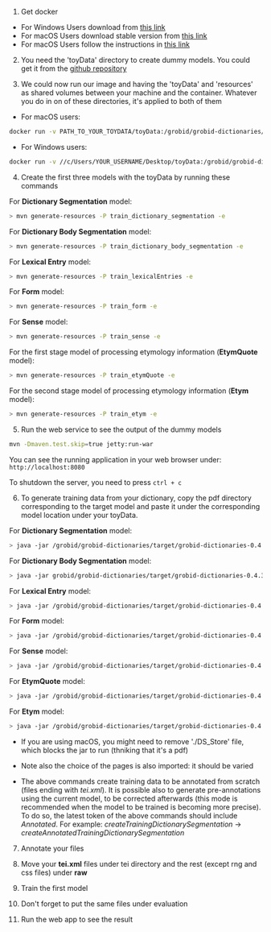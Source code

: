 
1. Get docker
 * For Windows Users download from [this link](https://docs.docker.com/toolbox/toolbox_install_windows/)
 * For macOS Users download stable version from [this link](https://docs.docker.com/docker-for-mac/install/)
 * For macOS Users follow the instructions in [this link](https://docs.docker.com/engine/installation/linux/docker-ce/ubuntu/)
 

2. You need the 'toyData' directory to create dummy models. You could get it from the [github repository](https://github.com/MedKhem/grobid-dictionaries)
 

3. We could now run our image and having the 'toyData' and 'resources' as shared volumes between your machine and the container. Whatever you do in on of these directories, it's applied to both of them

* For macOS users:
```bash
docker run -v PATH_TO_YOUR_TOYDATA/toyData:/grobid/grobid-dictionaries/resources -p 8080:8080 -it medkhem/grobid-dictionaries:1 bash```
```

* For Windows users: 
```bash
docker run -v //c/Users/YOUR_USERNAME/Desktop/toyData:/grobid/grobid-dictionaries/resources -p 8080:8080 -it medkhem/grobid-dictionaries:1 bash```
```
4. Create the first three models with the toyData by running these commands

For **Dictionary Segmentation** model:
```bash
> mvn generate-resources -P train_dictionary_segmentation -e
```
For **Dictionary Body Segmentation** model:
```bash
> mvn generate-resources -P train_dictionary_body_segmentation -e
```
For **Lexical Entry** model:
```bash
> mvn generate-resources -P train_lexicalEntries -e
```
For **Form** model:
```bash
> mvn generate-resources -P train_form -e
```
For **Sense** model:
```bash
> mvn generate-resources -P train_sense -e
```
For the first stage model of processing etymology information (**EtymQuote** model):
```bash
> mvn generate-resources -P train_etymQuote -e
```
For the second stage model of processing etymology information (**Etym** model):
```bash
> mvn generate-resources -P train_etym -e
```


5. Run the web service to see the output of the dummy models 

```bash
mvn -Dmaven.test.skip=true jetty:run-war
   ```
You can see the running application in your web browser under:
```http://localhost:8080```

To shutdown the server, you need to press 
```ctrl + c```
 
6. To generate training data from your dictionary, copy the pdf directory corresponding to the target model and paste it under the corresponding model location under your toyData.   
   
For **Dictionary Segmentation** model:
```bash
> java -jar /grobid/grobid-dictionaries/target/grobid-dictionaries-0.4.3-SNAPSHOT.one-jar.jar -dIn PATH_TO_THE_INPUT_PDF_FILE_OR_DIRECTORY  -dOut PATH-TO-OUTPUT-DIRECTORY -exe createTrainingDictionarySegmentation
```
For **Dictionary Body Segmentation** model:
```bash
> java -jar grobid/grobid-dictionaries/target/grobid-dictionaries-0.4.3-SNAPSHOT.one-jar.jar -dIn PATH_TO_THE_INPUT_PDF_FILE_OR_DIRECTORY  -dOut PATH-TO-OUTPUT-DIRECTORY -exe createTrainingDictionaryBodySegmentation
```
For **Lexical Entry** model:
```bash
> java -jar /grobid/grobid-dictionaries/target/grobid-dictionaries-0.4.3-SNAPSHOT.one-jar.jar -dIn PATH_TO_THE_INPUT_PDF_FILE_OR_DIRECTORY  -dOut PATH-TO-OUTPUT-DIRECTORY -exe createTrainingLexicalEntry
```
For **Form** model:
```bash
> java -jar /grobid/grobid-dictionaries/target/grobid-dictionaries-0.4.3-SNAPSHOT.one-jar.jar -dIn PATH_TO_THE_INPUT_PDF_FILE_OR_DIRECTORY  -dOut PATH-TO-OUTPUT-DIRECTORY -exe createTrainingForm
```
For **Sense** model:
```bash
> java -jar /grobid/grobid-dictionaries/target/grobid-dictionaries-0.4.3-SNAPSHOT.one-jar.jar -dIn PATH_TO_THE_INPUT_PDF_FILE_OR_DIRECTORY  -dOut PATH-TO-OUTPUT-DIRECTORY -exe createTrainingSense
```
For **EtymQuote** model:
```bash
> java -jar /grobid/grobid-dictionaries/target/grobid-dictionaries-0.4.3-SNAPSHOT.one-jar.jar -dIn PATH_TO_THE_INPUT_PDF_FILE_OR_DIRECTORY  -dOut PATH-TO-OUTPUT-DIRECTORY -exe createTrainingEtymQuote
```
For **Etym** model:
```bash
> java -jar /grobid/grobid-dictionaries/target/grobid-dictionaries-0.4.3-SNAPSHOT.one-jar.jar -dIn PATH_TO_THE_INPUT_PDF_FILE_OR_DIRECTORY  -dOut PATH-TO-OUTPUT-DIRECTORY -exe createTrainingEtym
```

* If you are using macOS, you might need to remove './DS_Store' file, which blocks the jar to run (thniking that it's a pdf)

* Note also the choice of the pages is also imported: it should be varied

* The above commands create training data to be annotated from scratch (files ending with *tei.xml*). 
It is possible also to generate pre-annotations using the current model, to be corrected afterwards (this mode is recommended when the model to be trained is becoming more precise). To do so, the latest token of the above commands should include *Annotated*. 
For example:  *createTrainingDictionarySegmentation* -> *createAnnotatedTrainingDictionarySegmentation*

7. Annotate your files 

8. Move your **tei.xml** files under tei directory and the rest (except rng and css files) under **raw**  

9. Train the first model

10. Don't forget to put the same files under evaluation

11. Run the web app to see the result 